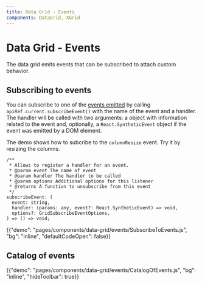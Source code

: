 ```yaml
---
title: Data Grid - Events
components: DataGrid, XGrid
---
```


# Data Grid - Events [<span class="pro"></span>](https://material-ui.com/store/items/material-ui-pro/)

<p class="description">The data grid emits events that can be subscribed to attach custom behavior.</p>

## Subscribing to events

You can subscribe to one of the [events emitted](/components/data-grid/events/#catalog-of-events) by calling `apiRef.current.subscribeEvent()` with the name of the event and a handler. The handler will be called with two arguments: a object with information related to the event and, optionally, a `React.SyntheticEvent` object if the event was emitted by a DOM element.

The demo shows how to subcribe to the `columnResize` event. Try it by resizing the columns.

```tsx
/**
 * Allows to register a handler for an event.
 * @param event The name of event
 * @param handler The handler to be called
 * @param options Additional options for this listener
 * @returns A function to unsubscribe from this event
 */
subscribeEvent: (
  event: string,
  handler: (params: any, event?: React.SyntheticEvent) => void,
  options?: GridSubscribeEventOptions,
) => () => void;
```

{{"demo": "pages/components/data-grid/events/SubscribeToEvents.js", "bg": "inline", "defaultCodeOpen": false}}

## Catalog of events

{{"demo": "pages/components/data-grid/events/CatalogOfEvents.js", "bg": "inline", "hideToolbar": true}}
